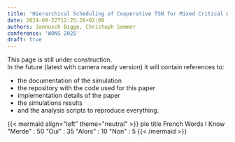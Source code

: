 ```yaml
---
title: 'Hierarchical Scheduling of Cooperative TSN for Mixed Critical Wireless Systems'
date: 2024-09-22T12:25:28+02:00
authors: Jannusch Bigge, Christoph Sommer
conference: 'WONS 2025'
draft: true
---
```

This page is still under construction.   
In the future (latest with camera ready version) it will contain references to:
- the documentation of the simulation
- the repository with the code used for this paper
- implementation details of the paper
- the simulations results
- and the analysis scripts to reproduce everything.




{{< mermaid align="left" theme="neutral" >}}
pie
    title French Words I Know
    "Merde" : 50
    "Oui" : 35
    "Alors" : 10
    "Non" : 5
{{< /mermaid >}}
